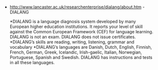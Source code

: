 * http://www.lancaster.ac.uk/researchenterprise/dialang/about.htm - DIALANG

    *DIALANG is a language diagnosis system developed by many European higher education institutions. It reports your level of skill against the Common European Framework (CEF) for language learning. DIALANG is not an exam. DIALANG does not issue certificates.
    *DIALANG’s skills are reading, writing, listening, grammar and vocabulary
    *DIALANG’s languages are Danish, Dutch, English, Finnish, French, German, Greek, Icelandic, Irish-gaelic, Italian, Norwegian, Portuguese, Spanish and Swedish. DIALANG has instructions and tests in all these languages.

